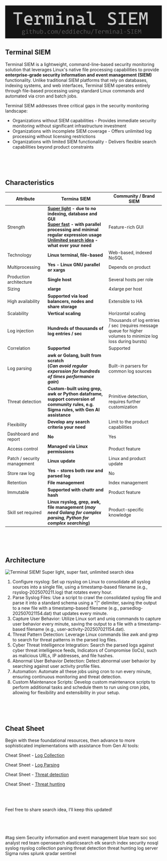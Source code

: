 ![Terminal SIEM! Super light, super fast, unlimited search idea](https://github.com/eddiechu/Terminal-SIEM/blob/main/image/terminalsiem1.gif?raw=true)

## **Terminal SIEM**
Terminal SIEM is a lightweight, command-line-based security monitoring solution that leverages Linux's native file processing capabilities to provide **enterprise-grade security information and event management (SIEM)** functionality. Unlike traditional SIEM platforms that rely on databases, indexing systems, and web interfaces, Terminal SIEM operates entirely through file-based processing using standard Linux commands and automated via cron and batch jobs.

Terminal SIEM addresses three critical gaps in the security monitoring landscape:<br />
- Organizations without SIEM capabilities - Provides immediate security monitoring without significant infrastructure investment<br />
- Organizations with incomplete SIEM coverage - Offers unlimited log processing without licensing restrictions<br />
- Organizations with limited SIEM functionality - Delivers flexible search capabilities beyond product constraints<br />

<br />
<br />
<br />

## **Characteristics**
Attribute | Termina SIEM | Community \/ Brand SIEM
--- | --- | --- 
Strength | **<ins>Super light</ins> - due to no indexing, database and GUI<br /><ins>Super fast</ins> - with parallel processing and minimal regular expression usage<br /><ins>Unlimited search idea</ins> - what ever your need** | Feature-rich GUI
Technology | **Linux terminal, file-based** | Web-based, indexed NoSQL
Multiprocessing | **Yes - Linux GNU parallel or xargs** | Depends on product
Production architecture | **Single host** | Several hosts per role
Sizing | **xlarge** | 4xlarge per host
High availability | **Supported via load balancers, nodes and share storage** | Extensible to HA
Scalability | **Vertical scaling** | Horizontal scaling
Log injection | **Hundreds of thousands of log entries / sec** | Thousands of log entries / sec (requires message queue for higher volumes to minimize log loss during bursts)
Correlation | **Supported** | Supported
Log parsing | **awk or Golang, built from scratch<br/>(*Can avoid regular experssion for hundreds of times performance gain*)** | Built-in parsers for common log sources
Threat detection | **Custom-built using grep, awk or Python dataframe, support conversion of community rules, e.g. Sigma rules, with Gen AI assistance** | Primitive detection, requires further customization
Flexibility | **Develop any search criteria your need** | Limit to the product capabilities
Dashboard and report | **No** | Yes
Access control | **Managed via Linux permissions** | Product feature
Patch / security management | **Linux update** | Linux and product update
Store raw log | **Yes - stores both raw and parsed log** | No
Retention | **File management** | Index management
Immutable | **Supported with chattr and hash** | Product feature
Skill set required | **Linux rsyslog, grep, awk, file management (*may need Golang for complex parsing, Python for complex searching*)** | Product-specific knowledge

<br />
<br />
<br />

## **Architecture**
![Terminal SIEM! Super light, super fast, unlimited search idea](https://eddiechu.github.io/terminalsiem2.svg)

1. Configure rsyslog: Set up rsyslog on Linux to consolidate all syslog sources into a single file, using a timestamp-based filename (e.g., rsyslog-2025070211.log) that rotates every hour.
2. Parse Syslog Files: Use a script to crawl the consolidated syslog file and parse it into a standard schema using a "|" delimiter, saving the output to a new file with a timestamp-based filename (e.g., parsedlog-202507021154.dat) that updates every minute.
3. Capture User Behavior: Utilize Linux sort and uniq commands to capture user behavior every minute, saving the output to a file with a timestamp-based filename (e.g., user-activity-202507021154.dat).
4. Threat Pattern Detection: Leverage Linux commands like awk and grep to search for threat patterns in the parsed log files.
5. Cyber Threat Intelligence Integration: Search the parsed logs against cyber threat intelligence feeds, Indicators of Compromise (IoCs), such as malicious URLs, IP addresses, and file hashes.
6. Abnormal User Behavior Detection: Detect abnormal user behavior by searching against user activity profile files.
7. Automation: Automate all these jobs using cron to run every minute, ensuring continuous monitoring and threat detection.
8. Custom Maintenance Scripts: Develop custom maintenance scripts to perform additional tasks and schedule them to run using cron jobs, allowing for flexibility and extensibility in your setup.

<br />
<br />
<br />

## **Cheat Sheet**
Begin with these foundational resources, then advance to more sophisticated implementations with assistance from Gen AI tools:

Cheat Sheet - [Log Collection](Terminal%20SIEM%20-%20Cheat%20Sheet%20-%201.%20Log%20Collection.md)

Cheat Sheet - [Log Parsing](Terminal%20SIEM%20-%20Cheat%20Sheet%20-%202.%20Log%20Parsing.md)

Cheat Sheet - [Threat detection](Terminal%20SIEM%20-%20Cheat%20Sheet%20-%203.%20Threat%20detection.md)

Cheat Sheet - [Threat hunting](Terminal%20SIEM%20-%20Cheat%20Sheet%20-%204.%20Threat%20hunting.md)

<br />
<br />
<br />
Feel free to share search idea, I’ll keep this updated!
<br />
<br />
<br />


#
#tag
siem
Security information and event management
blue team
soc
soc analyst
red team
opensearch
elasticsearch
elk
search
index
security
nosql
syslog
rsyslog
collection
parsing
threat detection
threat hunting
log server
Sigma rules
splunk
qradar
sentinel
